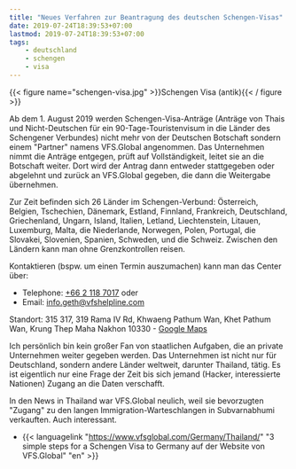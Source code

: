 ```yaml
---
title: "Neues Verfahren zur Beantragung des deutschen Schengen-Visas"
date: 2019-07-24T18:39:53+07:00
lastmod: 2019-07-24T18:39:53+07:00
tags:
    - deutschland
    - schengen
    - visa
---
```


{{< figure name="schengen-visa.jpg" >}}Schengen Visa (antik){{< / figure >}}

Ab dem 1. August 2019 werden Schengen-Visa-Anträge (Anträge von Thais und Nicht-Deutschen für ein 90-Tage-Touristenvisum in die Länder des Schengener Verbundes) nicht mehr von der Deutschen Botschaft sondern einem "Partner" namens VFS.Global angenommen. Das Unternehmen nimmt die Anträge entgegen, prüft auf Vollständigkeit, leitet sie an die Botschaft weiter. Dort wird der Antrag dann entweder stattgegeben oder abgelehnt und zurück an VFS.Global gegeben, die dann die Weitergabe übernehmen.

Zur Zeit befinden sich 26 Länder im Schengen-Verbund: Österreich, Belgien, Tschechien, Dänemark, Estland, Finnland, Frankreich, Deutschland, Griechenland, Ungarn, Island, Italien, Letland, Liechtenstein, Litauen, Luxemburg, Malta, die Niederlande, Norwegen, Polen, Portugal, die Slovakei, Slovenien, Spanien, Schweden, und die Schweiz. Zwischen den Ländern kann man ohne Grenzkontrollen reisen.

Kontaktieren (bspw. um einen Termin auszumachen) kann man das Center über:

-   Telephone: [+66 2 118 7017](callto:+6621187017) oder
-   Email: [info.geth@vfshelpline.com](mailto:info.geth@vfshelpline.com)

Standort: 315 317, 319 Rama IV Rd, Khwaeng Pathum Wan, Khet Pathum Wan, Krung Thep Maha Nakhon 10330 - [Google Maps](https://www.google.com/maps/place/Chamchuri+Square/@13.7332818,100.5344565,16z/data=!4m5!3m4!1s0x0:0x5f7c86c977474ee2!8m2!3d13.7329903!4d100.530401?hl=de-DE)

Ich persönlich bin kein großer Fan von staatlichen Aufgaben, die an private Unternehmen weiter gegeben werden. Das Unternehmen ist nicht nur für Deutschland, sondern andere Länder weltweit, darunter Thailand, tätig. Es ist eigentlich nur eine Frage der Zeit bis sich jemand (Hacker, interessierte Nationen) Zugang an die Daten verschafft.

In den News in Thailand war VFS.Global neulich, weil sie bevorzugten "Zugang" zu den langen Immigration-Warteschlangen in Subvarnabhumi verkauften. Auch interessant.

-   {{< languagelink "https://www.vfsglobal.com/Germany/Thailand/" "3 simple steps for a Schengen Visa to Germany auf der Website von VFS.Global" "en" >}}

